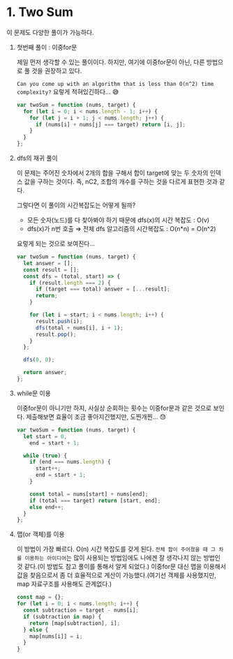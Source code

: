 # 1. Two Sum

이 문제도 다양한 풀이가 가능하다.

1.  첫번째 풀이 : 이중for문

    제일 먼저 생각할 수 있는 풀이이다. 하지만, 여기에 이중for문이 아닌, 다른 방법으로 풀 것을 권장하고 있다.

    `Can you come up with an algorithm that is less than O(n^2) time complexity?` 요렇게 적혀있긴하다... 😅

    ```js
    var twoSum = function (nums, target) {
      for (let i = 0; i < nums.length - 1; i++) {
        for (let j = i + 1; j < nums.length; j++) {
          if (nums[i] + nums[j] === target) return [i, j];
        }
      }
    };
    ```

2.  dfs의 재귀 풀이

    이 문제는 주어진 숫자에서 2개의 합을 구해서 합이 target에 맞는 두 숫자의 인덱스 값을 구하는 것이다. 즉, nC2, 조합의 개수를 구하는 것을 다르게 표현한 것과 같다.

    그렇다면 이 풀이의 시간복잡도는 어떻게 될까?

    - 모든 숫자(노드)를 다 찾아봐야 하기 때문에 dfs(x)의 시간 복잡도 : O(v)
    - dfs(x)가 n번 호출 ⇒ 전체 dfs 알고리즘의 시간복잡도 : O(n\*n) = O(n^2)

    요렇게 되는 것으로 보여진다...

    ```js
    var twoSum = function (nums, target) {
      let answer = [];
      const result = [];
      const dfs = (total, start) => {
        if (result.length === 2) {
          if (target === total) answer = [...result];
          return;
        }

        for (let i = start; i < nums.length; i++) {
          result.push(i);
          dfs(total + nums[i], i + 1);
          result.pop();
        }
      };

      dfs(0, 0);

      return answer;
    };
    ```

3.  while문 이용

    이중for문이 아니기만 하지, 사실상 순회하는 횟수는 이중for문과 같은 것으로 보인다. 제출해보면 효율이 조금 좋아지긴했지만, 도찐개찐... 😓

    ```js
    var twoSum = function (nums, target) {
      let start = 0,
        end = start + 1;

      while (true) {
        if (end === nums.length) {
          start++;
          end = start + 1;
        }

        const total = nums[start] + nums[end];
        if (total === target) return [start, end];
        else end++;
      }
    };
    ```

4.  맵(or 객체)를 이용

    이 방법이 가장 빠르다. O(n) 시간 복잡도를 갖게 된다. `전체 합이 주어졌을 때 그 차를 이용하는 아이디어`는 많이 사용되는 방법임에도 나에겐 잘 생각나지 않는 방법인 것 같다.(이 방법도 참고 풀이를 통해서 알게 되었다.) 이중for문 대신 맵을 이용해서 값을 찾음으로서 좀 더 효율적으로 계산이 가능했다.(여기선 객체를 사용했지만, map 자료구조를 사용해도 관계없다.)

    ```js
    const map = {};
    for (let i = 0; i < nums.length; i++) {
      const subtraction = target - nums[i];
      if (subtraction in map) {
        return [map[subtraction], i];
      } else {
        map[nums[i]] = i;
      }
    }
    ```
